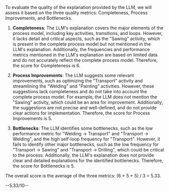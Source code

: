 To evaluate the quality of the explanation provided by the LLM, we will assess it based on the three quality metrics: Completeness, Process Improvements, and Bottlenecks.

1. **Completeness**: The LLM's explanation covers the major elements of the process model, including key activities, transitions, and loops. However, it lacks detail and critical aspects, such as the "Sawing" activity, which is present in the complete process model but not mentioned in the LLM's explanation. Additionally, the frequencies and performance metrics mentioned in the LLM's explanation are based on limited data and do not accurately reflect the complete process model. Therefore, the score for Completeness is 6.

2. **Process Improvements**: The LLM suggests some relevant improvements, such as optimizing the "Transport" activity and streamlining the "Welding" and "Painting" activities. However, these suggestions lack completeness and do not take into account the complete process model. For example, the LLM does not mention the "Sawing" activity, which could be an area for improvement. Additionally, the suggestions are not precise and well-defined, and do not provide clear actions for implementation. Therefore, the score for Process Improvements is 5.

3. **Bottlenecks**: The LLM identifies some bottlenecks, such as the low performance metric for "Welding -> Transport" and "Transport -> Welding", and the high self-loop frequency for "Transport". However, it fails to identify other major bottlenecks, such as the low frequency for "Transport -> Sawing" and "Transport -> Drilling", which could be critical to the process. Additionally, the LLM's explanation does not provide clear and detailed explanations for the identified bottlenecks. Therefore, the score for Bottlenecks is 5.

The overall score is the average of the three metrics: (6 + 5 + 5) / 3 = 5.33.

--5.33/10--